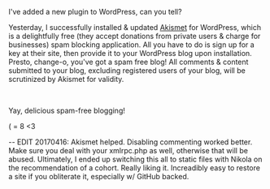 <html><body><p>I've added a new plugin to WordPress, can you tell?

Yesterday, I successfully installed &amp; updated <a href="https://akismet.com/wordpress/">Akismet</a> for WordPress, which is a delightfully free (they accept donations from private users &amp; charge for businesses) spam blocking application. All you have to do is sign up for a key at their site, then provide it to your WordPress blog upon installation. Presto, change-o, you've got a spam free blog! All comments &amp; content submitted to your blog, excluding registered users of your blog, will be scrutinized by Akismet for validity.

 

Yay, delicious spam-free blogging!

( = 8 &lt;3

-- EDIT 20170416: Akismet helped. Disabling commenting worked better. Make sure you deal with your xmlrpc.php as well, otherwise that will be abused. Ultimately, I ended up switching this all to static files with Nikola on the recommendation of a cohort. Really liking it. Increadibly easy to restore a site if you obliterate it, especially w/ GitHub backed.
</p></body></html>
